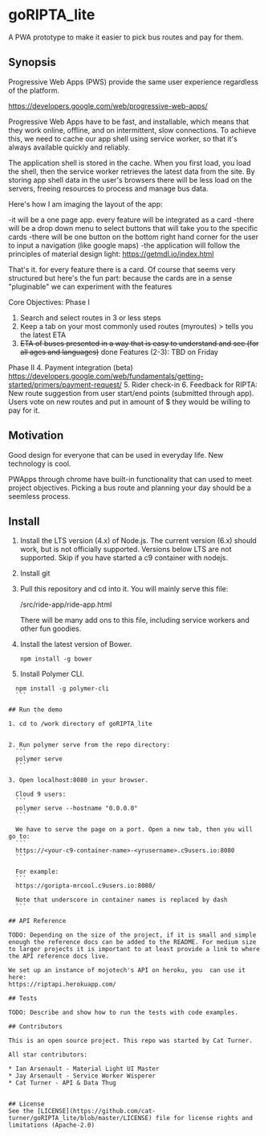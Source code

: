 # goRIPTA_lite
A PWA prototype to make it easier to pick bus routes and pay for them.

## Synopsis
Progressive Web Apps (PWS) provide the same user experience regardless of the platform.

https://developers.google.com/web/progressive-web-apps/

Progressive Web Apps have to be fast, and installable, which means that they work online, offline, and on intermittent, slow connections. To achieve this, we need to cache our app shell using service worker, so that it's always available quickly and reliably.

The application shell is stored in the cache. When you first load, you load the shell, then the service worker retrieves the latest data from the site. By storing app shell data in the user's browsers there will be less load on the servers, freeing resources to process and manage bus data.

Here's how I am imaging the layout of the app:

-it will be a one page app. every feature will be integrated as a card
-there will be a drop down menu to select buttons that will take you to the specific cards
-there will be one button on the bottom right hand corner for the user to input a navigation (like google maps)
-the application will follow the principles of material design light: https://getmdl.io/index.html

That's it. for every feature there is a card. Of course that seems very structured but here's the fun part: because the cards are in a sense "pluginable" we can experiment with the features

Core Objectives:
Phase I
  1. Search and select routes in 3 or less steps
  2. Keep a tab on your most commonly used routes (myroutes) > tells you the latest ETA
  3. ~~ETA of buses presented in a way that is easy to understand and see (for all ages and languages)~~ done
Features (2-3):
TBD on Friday

Phase II
  4. Payment integration (beta)
  https://developers.google.com/web/fundamentals/getting-started/primers/payment-request/
  5. Rider check-in
  6. Feedback for RIPTA: New route suggestion from user start/end points (submitted through app). Users vote on new routes and put in amount of $ they would be willing to pay for it.

## Motivation

Good design for everyone that can be used in everyday life. New technology is cool. 

PWApps through chrome have built-in functionality that can used to meet project objectives. Picking a bus route and planning your day should be a seemless process.

## Install

1. Install the LTS version (4.x) of Node.js. The current version (6.x) should work, but is not officially supported. Versions below LTS are not supported. Skip if you have started a c9 container with nodejs.
2. Install git
3. Pull this repository and cd into it. You will mainly serve this file:
    
    /src/ride-app/ride-app.html
    
    There will be many add ons to this file, including service workers and other fun goodies. 

4. Install the latest version of Bower.
    ```
    npm install -g bower
    ```
    
5. Install Polymer CLI.
  ```
    npm install -g polymer-cli
    ```

## Run the demo

1. cd to /work directory of goRIPTA_lite
  
  
2. Run polymer serve from the repo directory:
    ```
    polymer serve
    ```

3. Open localhost:8080 in your browser.

    Cloud 9 users:
    ```
    polymer serve --hostname "0.0.0.0" 
    ```

    We have to serve the page on a port. Open a new tab, then you will go to:
    ```
    https://<your-c9-container-name>-<yrusername>.c9users.io:8080
    ```

    For example:
    ```
    https://goripta-mrcool.c9users.io:8080/
    
    Note that underscore in container names is replaced by dash
    ```

## API Reference

TODO: Depending on the size of the project, if it is small and simple enough the reference docs can be added to the README. For medium size to larger projects it is important to at least provide a link to where the API reference docs live.

We set up an instance of mojotech's API on heroku, you  can use it here:
https://riptapi.herokuapp.com/

## Tests

TODO: Describe and show how to run the tests with code examples.

## Contributors

This is an open source project. This repo was started by Cat Turner.

All star contributors:

* Ian Arsenault - Material Light UI Master
* Jay Arsenault - Service Worker Wisperer
* Cat Turner - API & Data Thug


## License
See the [LICENSE](https://github.com/cat-turner/goRIPTA_lite/blob/master/LICENSE) file for license rights and limitations (Apache-2.0)

